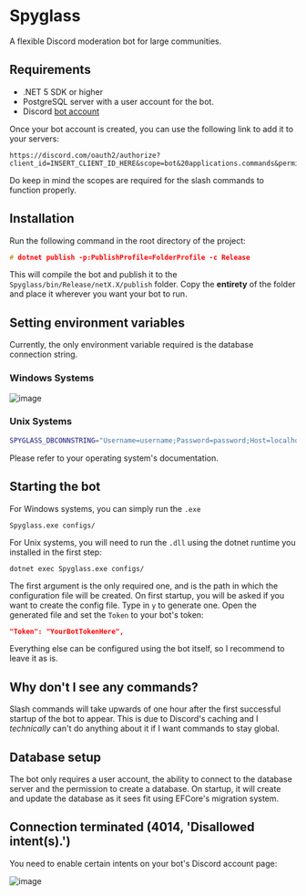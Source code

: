 # Spyglass
A flexible Discord moderation bot for large communities.

## Requirements

- .NET 5 SDK or higher
- PostgreSQL server with a user account for the bot.
- Discord [bot account](https://discord.com/developers/)

Once your bot account is created, you can use the following link to add it to your servers:
```
https://discord.com/oauth2/authorize?client_id=INSERT_CLIENT_ID_HERE&scope=bot&20applications.commands&permissions=1006890231
```

Do keep in mind the scopes are required for the slash commands to function properly.

## Installation

Run the following command in the root directory of the project:
```c
# dotnet publish -p:PublishProfile=FolderProfile -c Release
```

This will compile the bot and publish it to the `Spyglass/bin/Release/netX.X/publish` folder.
Copy the **entirety** of the folder and place it wherever you want your bot to run.

## Setting environment variables
Currently, the only environment variable required is the database connection string.

### Windows Systems
![image](https://user-images.githubusercontent.com/25248023/129137985-81781c17-2565-42c1-b4f1-c463b85b01de.png)

### Unix Systems
```bash
SPYGLASS_DBCONNSTRING="Username=username;Password=password;Host=localhost;Port=5432;Database=spyglass;"
```

Please refer to your operating system's documentation.

## Starting the bot
For Windows systems, you can simply run the `.exe`
```
Spyglass.exe configs/
```

For Unix systems, you will need to run the `.dll` using the dotnet runtime you installed in the first step:
```
dotnet exec Spyglass.exe configs/
```

The first argument is the only required one, and is the path in which the configuration file will be created.
On first startup, you will be asked if you want to create the config file. Type in `y` to generate one. 
Open the generated file and set the `Token` to your bot's token:

```json
"Token": "YourBotTokenHere",
```

Everything else can be configured using the bot itself, so I recommend to leave it as is.

## Why don't I see any commands?

Slash commands will take upwards of one hour after the first successful startup of the bot to appear. 
This is due to Discord's caching and I *technically* can't do anything about it if I want commands to stay global.

## Database setup
The bot only requires a user account, the ability to connect to the database server and the permission to create a database. On startup, it will create and update the database as it sees fit using EFCore's migration system. 

## Connection terminated (4014, 'Disallowed intent(s).')

You need to enable certain intents on your bot's Discord account page:

![image](https://user-images.githubusercontent.com/25248023/129138612-1a8ab313-7979-4670-8d96-ff507b4a4e19.png)
